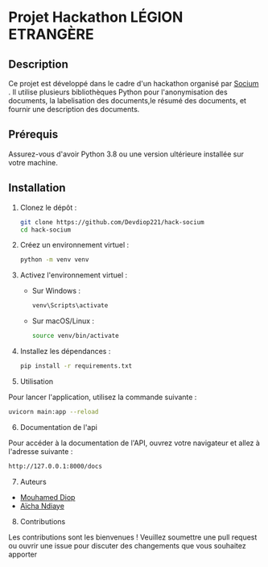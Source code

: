 # Projet Hackathon LÉGION ETRANGÈRE

## Description

Ce projet est développé dans le cadre d'un hackathon organisé par [Socium](https://socium.link/) . Il utilise plusieurs bibliothèques Python pour l'anonymisation des documents, la labelisation des documents,le résumé des documents, et fournir une description des documents.

## Prérequis

Assurez-vous d'avoir Python 3.8 ou une version ultérieure installée sur votre machine.

## Installation

1. Clonez le dépôt :
    ```bash
    git clone https://github.com/Devdiop221/hack-socium
    cd hack-socium
    ```

2. Créez un environnement virtuel :
    ```bash
    python -m venv venv
    ```

3. Activez l'environnement virtuel :
    - Sur Windows :
        ```bash
        venv\Scripts\activate
        ```
    - Sur macOS/Linux :
        ```bash
        source venv/bin/activate
        ```

4. Installez les dépendances :
    ```bash
    pip install -r requirements.txt
    ```

5. Utilisation

Pour lancer l'application, utilisez la commande suivante :
```bash
uvicorn main:app --reload
```


6. Documentation de l'api

Pour accéder à la documentation de l'API, ouvrez votre navigateur et allez à l'adresse suivante :

```bash
http://127.0.0.1:8000/docs

```

7. Auteurs

- [Mouhamed Diop](http://github.com/devdiop221)
- [Aïcha Ndiaye](http://github.com/smiley100)


8. Contributions

Les contributions sont les bienvenues ! Veuillez soumettre une pull request ou ouvrir une issue pour discuter des changements que vous souhaitez apporter


